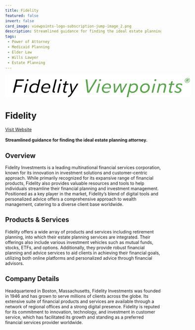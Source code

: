 ```yaml
---
title: Fidelity
featured: false
invert: false
card_image: viewpoints-logo-subscription-jump-image_2.png
description: Streamlined guidance for finding the ideal estate planning attorney.
tags: 
 - Power of Attorney
 - Medicaid Planning
 - Elder Law
 - Wills Lawyer
 - Estate Planning
---
```


<div align="center">
<a href="https://www.fidelity.com/viewpoints/wealth-management/finding-an-estate-planning-attorney">
<img src="viewpoints-logo-subscription-jump-image_2.png" alt="Logo" style="min-width: 200px; max-width: 600px; height: auto;" >
</a>
</div>

# Fidelity
<a href="https://www.fidelity.com/viewpoints/wealth-management/finding-an-estate-planning-attorney">Visit Website</a>
<br>
<br>
**Streamlined guidance for finding the ideal estate planning attorney.**

## Overview
Fidelity Investments is a leading multinational financial services corporation, known for its innovation in investment solutions and customer-centric approach. While primarily recognized for its expansive range of financial products, Fidelity also provides valuable resources and tools to help individuals streamline their financial planning and investment management. Positioned as a key player in the market, Fidelity’s blend of digital tools and personalized advice offers a comprehensive approach to wealth management, catering to a diverse client base worldwide.
## Products & Services 
Fidelity offers a wide array of products and services including retirement planning, into which their estate planning services are integrated. Their offerings also include various investment vehicles such as mutual funds, stocks, ETFs, and options. Additionally, they provide robust financial planning and advice services to aid clients in achieving their financial goals, utilizing both online platforms and personalized advice through financial advisors.
## Company Details 
Headquartered in Boston, Massachusetts, Fidelity Investments was founded in 1946 and has grown to serve millions of clients across the globe. Its extensive suite of financial products and services are available through a network of regional offices and a strong digital presence. Fidelity is reputed for its commitment to innovation, technology, and investment in customer service, which has facilitated its growth and standing as a preferred financial services provider worldwide.

